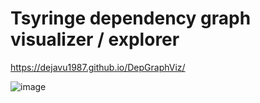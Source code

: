 # Tsyringe dependency graph visualizer / explorer

https://dejavu1987.github.io/DepGraphViz/

![image](https://user-images.githubusercontent.com/1720245/124606180-e97c3e00-de6c-11eb-854b-9e32286e66d6.png)
